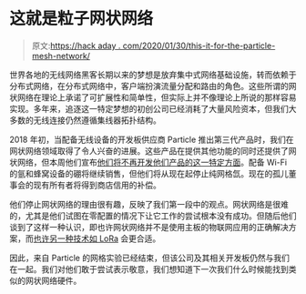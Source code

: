 # 这就是粒子网状网络

> 原文:[https://hack aday . com/2020/01/30/this-it-for-the-particle-mesh-network/](https://hackaday.com/2020/01/30/this-is-it-for-the-particle-mesh-network/)

世界各地的无线网络黑客长期以来的梦想是放弃集中式网络基础设施，转而依赖于分布式网络，在分布式网络中，客户端扮演流量分配和路由的角色。这些所谓的网状网络在理论上承诺了可扩展性和简单性，但实际上并不像理论上所说的那样容易实现。多年来，追逐这一特定梦想的初创公司已经消耗了大量风险资本，但我们大多数的无线连接仍然遵循集线器拓扑结构。

2018 年初，当配备无线设备的开发板供应商 Particle 推出第三代产品时，我们在网状网络领域取得了令人兴奋的进展。这些产品在提供其他功能的同时还提供了网状网络，但本周他们宣布[他们将不再开发他们产品的这一特定方面](https://blog.particle.io/2020/01/28/mesh-deprecation/)。配备 Wi-Fi 的氩和蜂窝设备的硼将继续销售，但他们将从现在起停止纯网格氙。现在的孤儿董事会的现有所有者将得到商店信用的补偿。

他们停止网状网络的理由很有趣，反映了我们第一段中的观点。网状网络是很难的，尤其是他们试图在零配置的情况下让它工作的尝试根本没有成功。但随后他们谈到了这样一种认识，即也许网状网络并不是使用主板的物联网应用的正确解决方案，而[也许另一种技术如 LoRa](https://hackaday.com/2020/01/28/rf-modulation-crash-course-for-hackers/) 会更合适。

因此，来自 Particle 的网格实验已经结束，但该公司及其相关开发板仍然与我们在一起。我们对他们敢于尝试表示敬意，我们想知道下一次我们什么时候能找到类似的网状网络硬件。